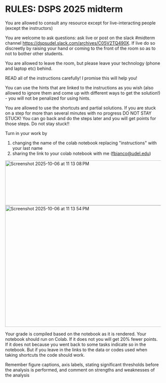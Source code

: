 # RULES: DSPS 2025 midterm

You are allowed to consult any resource except for live-interacting people (except the instructors)

You are welcome to ask questions: ask live or post on the slack #midterm channel https://dspsudel.slack.com/archives/C05V2TQ490X. If live do so discreetly by raising your hand or coming to the front of the room so as to not to bother other students.

You are allowed to leave the room, but please leave your technology (phone and laptop etc) behind.

READ all of the instructions carefully! I promise this will help you!

You can use the hints that are linked to the instructions as you wish (also allowed to ignore them and come up with different ways to get the solution!) - you will not be penalized for using hints. 

You are allowed to use the shortcuts and partial solutions. If you are stuck on a step for more than several minutes with no progress DO NOT STAY STUCK! You can go back and do the steps later and you will get points for those steps. Do not stay stuck!!

Turn in your work by 
1) changing the name of the colab notebook replacing "instructions" with your last name
2) sharing the link to your colab notebook with me (fbianco@udel.edu)
<img width="778" height="145" alt="Screenshot 2025-10-06 at 11 13 08 PM" src="https://github.com/user-attachments/assets/118f63e2-4a47-45e6-adcf-b28d932d5f78" />
<img width="566" height="392" alt="Screenshot 2025-10-06 at 11 13 54 PM" src="https://github.com/user-attachments/assets/c9c68694-9378-4d8e-bb40-f5bd88ae9082" />

Your grade is compiled based on the notebook as it is rendered. Your notebook should run on Colab. If it does not you will get 20% fewer points. If it does not because you went back to some tasks indicate so in the notebook. But if you leave in the links to the data or codes used when taking shortcuts the code should work.

Remember figure captions, axis labels, stating significant thresholds before the analysis is performed, and comment on strengths and weaknesses of the analysis
